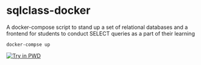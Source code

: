 # sqlclass-docker
A docker-compose script to stand up a set of relational databases and a frontend for students to conduct SELECT queries as a part of their learning

```
docker-compse up
```

[![Try in PWD](https://raw.githubusercontent.com/play-with-docker/stacks/master/assets/images/button.png)](https://raw.githubusercontent.com/jptafe/sqlclass-docker/master/dockercompose-pwd.yml)

